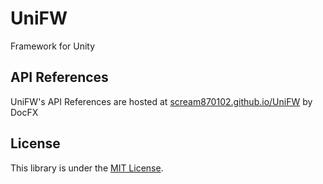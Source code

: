 # UniFW

Framework for Unity

## API References

UniFW's API References are hosted at [scream870102.github.io/UniFW](https://scream870102.github.io/UniFW/) by DocFX

## License

This library is under the [MIT License](https://github.com/scream870102/UniFW/blob/main/LICENSE).
